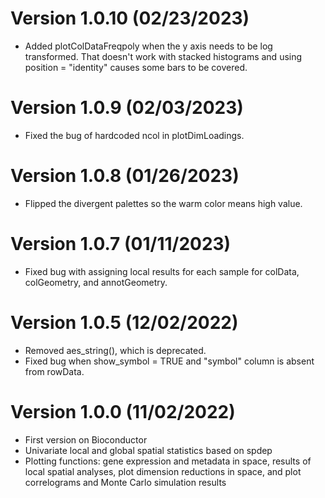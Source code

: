 # Version 1.0.10 (02/23/2023)
* Added plotColDataFreqpoly when the y axis needs to be log transformed. That doesn't work with stacked histograms and using position = "identity" causes some bars to be covered.

# Version 1.0.9 (02/03/2023)
* Fixed the bug of hardcoded ncol in plotDimLoadings.

# Version 1.0.8 (01/26/2023)
* Flipped the divergent palettes so the warm color means high value.

# Version 1.0.7 (01/11/2023)
* Fixed bug with assigning local results for each sample for colData, colGeometry, and annotGeometry.

# Version 1.0.5 (12/02/2022)
* Removed aes_string(), which is deprecated.
* Fixed bug when show_symbol = TRUE and "symbol" column is absent from rowData.

# Version 1.0.0 (11/02/2022)

* First version on Bioconductor
* Univariate local and global spatial statistics based on spdep
* Plotting functions: gene expression and metadata in space, results of local spatial analyses, plot dimension reductions in space, and plot correlograms and Monte Carlo simulation results
